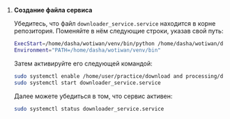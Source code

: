 1. **Создание файла сервиса**

    Убедитесь, что файл `downloader_service.service` находится в корне репозитория. Поменяйте в нём следующие строки, указав свой путь:
    ```sh
    ExecStart=/home/dasha/wotiwan/venv/bin/python /home/dasha/wotiwan/downloader.py
    Environment="PATH=/home/dasha/wotiwan/venv/bin"
    ```
    
    Затем активируйте его следующей командой:
    ```sh
    sudo systemctl enable /home/user/practice/download and processing/downloader_service.service
    sudo systemctl start downloader_service.service
    ```

    Далее можете убедиться в том, что сервис активен:
    ```sh
    sudo systemctl status downloader_service.service
    ```
